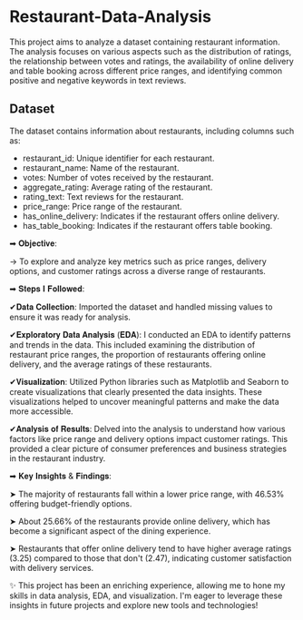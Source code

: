 # Restaurant-Data-Analysis
This project aims to analyze a dataset containing restaurant information. The analysis focuses on various aspects such as the distribution of ratings, the relationship between votes and ratings, the availability of online delivery and table booking across different price ranges, and identifying common positive and negative keywords in text reviews.

## Dataset

The dataset contains information about restaurants, including columns such as:
- restaurant_id: Unique identifier for each restaurant.
- restaurant_name: Name of the restaurant.
- votes: Number of votes received by the restaurant.
- aggregate_rating: Average rating of the restaurant.
- rating_text: Text reviews for the restaurant.
- price_range: Price range of the restaurant.
- has_online_delivery: Indicates if the restaurant offers online delivery.
- has_table_booking: Indicates if the restaurant offers table booking.

➡ 𝐎𝐛𝐣𝐞𝐜𝐭𝐢𝐯𝐞: 

-> To explore and analyze key metrics such as price ranges, delivery options, and customer ratings across a diverse range of restaurants.

➡ 𝐒𝐭𝐞𝐩𝐬 𝐈 𝐅𝐨𝐥𝐥𝐨𝐰𝐞𝐝:

✔𝐃𝐚𝐭𝐚 𝐂𝐨𝐥𝐥𝐞𝐜𝐭𝐢𝐨𝐧: Imported the dataset and handled missing values to ensure it was ready for analysis.

✔𝐄𝐱𝐩𝐥𝐨𝐫𝐚𝐭𝐨𝐫𝐲 𝐃𝐚𝐭𝐚 𝐀𝐧𝐚𝐥𝐲𝐬𝐢𝐬 (𝐄𝐃𝐀): I conducted an EDA to identify patterns and trends in the data. This included examining the distribution of restaurant price ranges, the proportion of restaurants offering online delivery, and the average ratings of these restaurants.

✔𝐕𝐢𝐬𝐮𝐚𝐥𝐢𝐳𝐚𝐭𝐢𝐨𝐧: Utilized Python libraries such as Matplotlib and Seaborn to create visualizations that clearly presented the data insights. These visualizations helped to uncover meaningful patterns and make the data more accessible.

✔𝐀𝐧𝐚𝐥𝐲𝐬𝐢𝐬 𝐨𝐟 𝐑𝐞𝐬𝐮𝐥𝐭𝐬: Delved into the analysis to understand how various factors like price range and delivery options impact customer ratings. This provided a clear picture of consumer preferences and business strategies in the restaurant industry.

➡ 𝐊𝐞𝐲 𝐈𝐧𝐬𝐢𝐠𝐡𝐭𝐬 & 𝐅𝐢𝐧𝐝𝐢𝐧𝐠𝐬:

➤ The majority of restaurants fall within a lower price range, with 46.53% offering budget-friendly options.

➤ About 25.66% of the restaurants provide online delivery, which has become a significant aspect of the dining experience.

➤ Restaurants that offer online delivery tend to have higher average ratings (3.25) compared to those that don't (2.47), indicating customer satisfaction with delivery services.

✨ This project has been an enriching experience, allowing me to hone my skills in data analysis, EDA, and visualization. I'm eager to leverage these insights in future projects and explore new tools and technologies!
